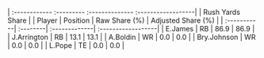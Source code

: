 | :------------ :--------- :-------------- :------------------|
|                       Rush Yards Share                      |
| Player      | Position | Raw Share (%) | Adjusted Share (%) |
| :-----------| :--------| :-------------| :------------------|
| E.James     | RB       | 86.9          | 86.9               |
| J.Arrington | RB       | 13.1          | 13.1               |
| A.Boldin    | WR       | 0.0           | 0.0                |
| Bry.Johnson | WR       | 0.0           | 0.0                |
| L.Pope      | TE       | 0.0           | 0.0                |
